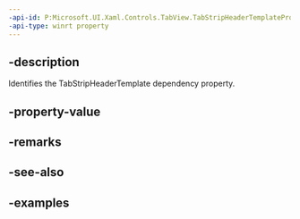 ```yaml
---
-api-id: P:Microsoft.UI.Xaml.Controls.TabView.TabStripHeaderTemplateProperty
-api-type: winrt property
---
```


## -description

Identifies the TabStripHeaderTemplate dependency property.

## -property-value

## -remarks

## -see-also

## -examples

